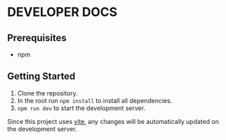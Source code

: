 # DEVELOPER DOCS

## Prerequisites

- npm

## Getting Started

1. Clone the repository.
2. In the root run `npm install` to install all dependencies.
3. `npm run dev` to start the development server.

Since this project uses [vite](https://vite.dev/), any changes will be automatically updated on the development server.

